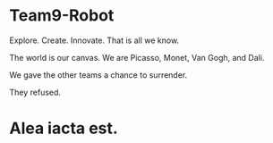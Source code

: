 # Team9-Robot
Explore. Create. Innovate. That is all we know.

The world is our canvas. We are Picasso, Monet, Van Gogh, and Dali.

We gave the other teams a chance to surrender.


They refused.



# Alea iacta est.

